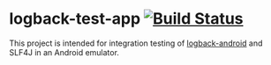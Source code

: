 # logback-test-app [![Build Status](https://travis-ci.org/tony19-sandbox/logback-test-app.svg?branch=master)](https://travis-ci.org/tony19-sandbox/logback-test-app)

This project is intended for integration testing of [logback-android][1]
and SLF4J in an Android emulator.

 [1]: https://github.com/tony19/logback-android
